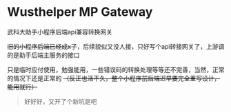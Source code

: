 # Wusthelper MP Gateway

武科大助手小程序后端api兼容转换网关

~~旧的小程序后端已经成x了~~，后续貌似又没人接，只好写个api转接网关了，上游调的是助手后端主服务的接口

只是临时应付使用，勉强能用，一些错误码的转换处理等等还不完善，当然，正常的情况下还是正常的 ~~（反正也活不久，整个小程序前后端迟早要完全重写设计，能用就行）~~

> 好好好，又开了个新坑是吧